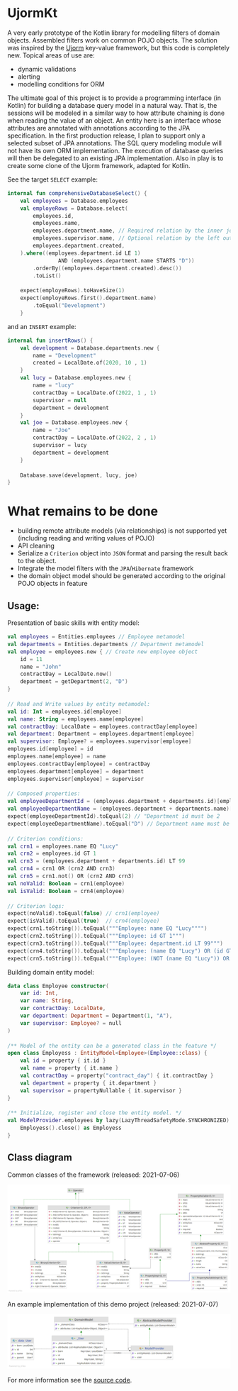 # UjormKt

A very early prototype of the Kotlin library for modelling filters of domain objects.
Assembled filters work on common POJO objects.
The solution was inspired by the [Ujorm](https://pponec.github.io/ujorm/www/index.html) key-value framework, but this code is completely new.
Topical areas of use are:

- dynamic validations
- alerting
- modelling conditions for ORM

The ultimate goal of this project is to provide a programming interface (in Kotlin)
for building a database query model in a natural way.
That is, the sessions will be modeled in a similar way to how attribute chaining is done when reading the value of an object.
An entity here is an interface whose attributes are annotated with annotations according to the JPA specification.
In the first production release, I plan to support only a selected subset of JPA annotations.
The SQL query modeling module will not have its own ORM implementation.
The execution of database queries will then be delegated to an existing JPA implementation.
Also in play is to create some clone of the Ujorm framework, adapted for Kotlin.

See the target `SELECT` example:

```kotlin
internal fun comprehensiveDatabaseSelect() {
    val employees = Database.employees
    val employeRows = Database.select(
        employees.id,
        employees.name,
        employees.department.name, // Required relation by the inner join!
        employees.supervisor.name, // Optional relation by the left outer join!
        employees.department.created,
    ).where((employees.department.id LE 1)
                AND (employees.department.name STARTS "D"))
        .orderBy((employees.department.created).desc())
        .toList()

    expect(employeRows).toHaveSize(1)
    expect(employeRows.first().department.name)
        .toEqual("Development")
    }
```

and an `INSERT` example:

```kotlin
internal fun insertRows() {
    val development = Database.departments.new {
        name = "Development"
        created = LocalDate.of(2020, 10 , 1)
    }
    val lucy = Database.employees.new {
        name = "lucy"
        contractDay = LocalDate.of(2022, 1 , 1)
        supervisor = null
        department = development
    }
    val joe = Database.employees.new {
        name = "Joe"
        contractDay = LocalDate.of(2022, 2 , 1)
        supervisor = lucy
        department = development
    }

    Database.save(development, lucy, joe)
}
```

# What remains to be done

- building remote attribute models (via relationships) is not supported yet (including reading and writing values of POJO)
- API cleaning
- Serialize a `Criterion` object into `JSON` format and parsing the result back to the object.
- Integrate the model filters with the `JPA`/`Hibernate` framework
- the domain object model should be generated according to the original POJO objects in feature

## Usage:

Presentation of basic skills with entity model:

```kotlin
val employees = Entities.employees // Employee metamodel
val departments = Entities.departments // Department metamodel
val employee = employees.new { // Create new employee object
    id = 11
    name = "John"
    contractDay = LocalDate.now()
    department = getDepartment(2, "D")
}

// Read and Write values by entity metamodel:
val id: Int = employees.id[employee]
val name: String = employees.name[employee]
val contractDay: LocalDate = employees.contractDay[employee]
val department: Department = employees.department[employee]
val supervisor: Employee? = employees.supervisor[employee]
employees.id[employee] = id
employees.name[employee] = name
employees.contractDay[employee] = contractDay
employees.department[employee] = department
employees.supervisor[employee] = supervisor

// Composed properties:
val employeeDepartmentId = (employees.department + departments.id)[employee]
val employeeDepartmentName = (employees.department + departments.name)[employee]
expect(employeeDepartmentId).toEqual(2) // "Department id must be 2
expect(employeeDepartmentName).toEqual("D") // Department name must be 'D'

// Criterion conditions:
val crn1 = employees.name EQ "Lucy"
val crn2 = employees.id GT 1
val crn3 = (employees.department + departments.id) LT 99
val crn4 = crn1 OR (crn2 AND crn3)
val crn5 = crn1.not() OR (crn2 AND crn3)
val noValid: Boolean = crn1(employee)
val isValid: Boolean = crn4(employee)

// Criterion logs:
expect(noValid).toEqual(false) // crn1(employee)
expect(isValid).toEqual(true)  // crn4(employee)
expect(crn1.toString()).toEqual("""Employee: name EQ "Lucy"""")
expect(crn2.toString()).toEqual("""Employee: id GT 1""")
expect(crn3.toString()).toEqual("""Employee: department.id LT 99""")
expect(crn4.toString()).toEqual("""Employee: (name EQ "Lucy") OR (id GT 1) AND (department.id LT 99)""")
expect(crn5.toString()).toEqual("""Employee: (NOT (name EQ "Lucy")) OR (id GT 1) AND (department.id LT 99)""")
```

Building domain entity model:

```kotlin
data class Employee constructor(
    var id: Int,
    var name: String,
    var contractDay: LocalDate,
    var department: Department = Department(1, "A"),
    var supervisor: Employee? = null
)

/** Model of the entity can be a generated class in the feature */
open class Employess : EntityModel<Employee>(Employee::class) {
    val id = property { it.id }
    val name = property { it.name }
    val contractDay = property("contract_day") { it.contractDay }
    val department = property { it.department }
    val supervisor = propertyNullable { it.supervisor }
}

/** Initialize, register and close the entity model. */
val ModelProvider.employees by lazy(LazyThreadSafetyMode.SYNCHRONIZED) { 
    Employess().close() as Employess 
}
```

## Class diagram

Common classes of the framework (released: 2021-07-06)

![Class diagram](docs/Ujorm.png)

An example implementation of this demo project (released: 2021-07-07)

![Class diagram](docs/Demo.png)

For more information see the 
[source code](https://github.com/pponec/ujormKt/blob/main/src/main/java/org/ujorm/kotlin/Demo.kt).